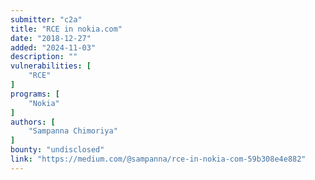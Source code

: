 ```yaml
---
submitter: "c2a"
title: "RCE in nokia.com"
date: "2018-12-27"
added: "2024-11-03"
description: ""
vulnerabilities: [
    "RCE"
]
programs: [
    "Nokia"
]
authors: [
    "Sampanna Chimoriya"
]
bounty: "undisclosed"
link: "https://medium.com/@sampanna/rce-in-nokia-com-59b308e4e882"
---
```




